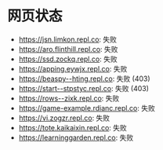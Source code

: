 # 网页状态
- https://jsn.limkon.repl.co: 失败
- https://aro.flinthill.repl.co: 失败
- https://ssd.zockq.repl.co: 失败
- https://apping.eywjx.repl.co: 失败
- https://beaspy--hting.repl.co: 失败 (403)
- https://start--stpstyc.repl.co: 失败 (403)
- https://rows--zixk.repl.co: 失败
- https://game-example.rdianc.repl.co: 失败
- https://vi.zogzr.repl.co: 失败
- https://tote.kaikaixin.repl.co: 失败
- https://learninggarden.repl.co: 失败
